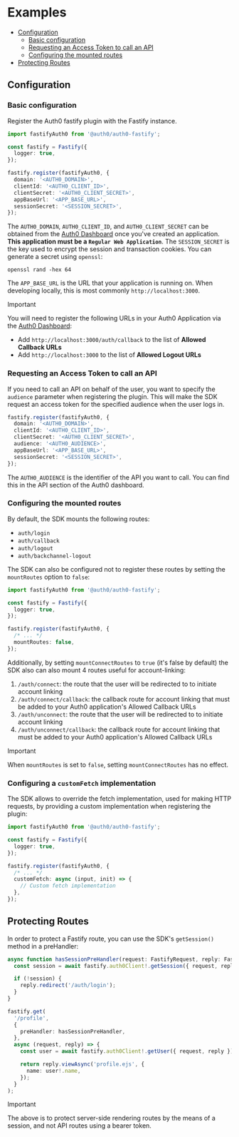 # Examples

- [Configuration](#configuration)
  - [Basic configuration](#basic-configuration)
  - [Requesting an Access Token to call an API](#requesting-an-access-token-to-call-an-api)
  - [Configuring the mounted routes](#configuring-the-mounted-routes)
- [Protecting Routes](#protecting-routes)

## Configuration

### Basic configuration

Register the Auth0 fastify plugin with the Fastify instance.

```ts
import fastifyAuth0 from '@auth0/auth0-fastify';

const fastify = Fastify({
  logger: true,
});

fastify.register(fastifyAuth0, {
  domain: '<AUTH0_DOMAIN>',
  clientId: '<AUTH0_CLIENT_ID>',
  clientSecret: '<AUTH0_CLIENT_SECRET>',
  appBaseUrl: '<APP_BASE_URL>',
  sessionSecret: '<SESSION_SECRET>',
});
```

The `AUTH0_DOMAIN`, `AUTH0_CLIENT_ID`, and `AUTH0_CLIENT_SECRET` can be obtained from the [Auth0 Dashboard](https://manage.auth0.com) once you've created an application. **This application must be a `Regular Web Application`**.
The `SESSION_SECRET` is the key used to encrypt the session and transaction cookies. You can generate a secret using `openssl`:

```shell
openssl rand -hex 64
```

The `APP_BASE_URL` is the URL that your application is running on. When developing locally, this is most commonly `http://localhost:3000`.

> [!IMPORTANT]  
> You will need to register the following URLs in your Auth0 Application via the [Auth0 Dashboard](https://manage.auth0.com):
>
> - Add `http://localhost:3000/auth/callback` to the list of **Allowed Callback URLs**
> - Add `http://localhost:3000` to the list of **Allowed Logout URLs**

### Requesting an Access Token to call an API

If you need to call an API on behalf of the user, you want to specify the `audience` parameter when registering the plugin. This will make the SDK request an access token for the specified audience when the user logs in.

```ts
fastify.register(fastifyAuth0, {
  domain: '<AUTH0_DOMAIN>',
  clientId: '<AUTH0_CLIENT_ID>',
  clientSecret: '<AUTH0_CLIENT_SECRET>',
  audience: '<AUTH0_AUDIENCE>',
  appBaseUrl: '<APP_BASE_URL>',
  sessionSecret: '<SESSION_SECRET>',
});
```
The `AUTH0_AUDIENCE` is the identifier of the API you want to call. You can find this in the API section of the Auth0 dashboard.

### Configuring the mounted routes

By default, the SDK mounts the following routes:

- `auth/login`
- `auth/callback`
- `auth/logout`
- `auth/backchannel-logout`

The SDK can also be configured not to register these routes by setting the `mountRoutes` option to `false`:

```ts
import fastifyAuth0 from '@auth0/auth0-fastify';

const fastify = Fastify({
  logger: true,
});

fastify.register(fastifyAuth0, {
  /* ... */
  mountRoutes: false,
});
```

Additionally, by setting `mountConnectRoutes` to `true` (it's false by default) the SDK also can also mount 4 routes useful for account-linking:

1. `/auth/connect`: the route that the user will be redirected to to initiate account linking
2. `/auth/connect/callback`: the callback route for account linking that must be added to your Auth0 application's Allowed Callback URLs
3. `/auth/unconnect`: the route that the user will be redirected to to initiate account linking
4. `/auth/unconnect/callback`: the callback route for account linking that must be added to your Auth0 application's Allowed Callback URLs

> [!IMPORTANT]  
> When `mountRoutes` is set to `false`, setting `mountConnectRoutes` has no effect.

### Configuring a `customFetch` implementation

The SDK allows to override the fetch implementation, used for making HTTP requests, by providing a custom implementation when registering the plugin:

```ts
import fastifyAuth0 from '@auth0/auth0-fastify';

const fastify = Fastify({
  logger: true,
});

fastify.register(fastifyAuth0, {
  /* ... */
  customFetch: async (input, init) => {
    // Custom fetch implementation
  },
});
```

## Protecting Routes

In order to protect a Fastify route, you can use the SDK's `getSession()` method in a preHandler:

```ts
async function hasSessionPreHandler(request: FastifyRequest, reply: FastifyReply) {
  const session = await fastify.auth0Client!.getSession({ request, reply });

  if (!session) {
    reply.redirect('/auth/login');
  }
}

fastify.get(
  '/profile',
  {
    preHandler: hasSessionPreHandler,
  },
  async (request, reply) => {
    const user = await fastify.auth0Client!.getUser({ request, reply });

    return reply.viewAsync('profile.ejs', {
      name: user!.name,
    });
  }
);
```

> [!IMPORTANT]  
> The above is to protect server-side rendering routes by the means of a session, and not API routes using a bearer token. 